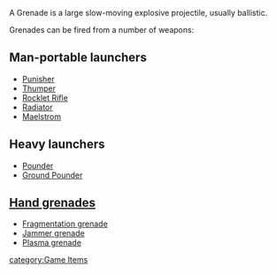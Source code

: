 A Grenade is a large slow-moving explosive projectile, usually
ballistic.

Grenades can be fired from a number of weapons:

## Man-portable launchers

- [Punisher](/Punisher "wikilink")
- [Thumper](/Thumper "wikilink")
- [Rocklet Rifle](/Rocklet_Rifle "wikilink")
- [Radiator](/Radiator "wikilink")
- [Maelstrom](/Maelstrom "wikilink")

## Heavy launchers

- [Pounder](/Pounder "wikilink")
- [Ground Pounder](/Ground_Pounder "wikilink")

## [Hand grenades](/Hand_grenade "wikilink")

- [Fragmentation grenade](/Fragmentation_grenade "wikilink")
- [Jammer grenade](/Jammer_grenade "wikilink")
- [Plasma grenade](/Plasma_grenade "wikilink")

[category:Game Items](/category:Game_Items "wikilink")
